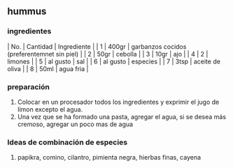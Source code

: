 ## hummus

### ingredientes

| No. | Cantidad  | Ingrediente |
| 1   | 400gr     | garbanzos cocidos (preferentemnet sin piel) |
| 2   | 50gr      | cebolla |
| 3   | 10gr      | ajo |
| 4   | 2         | limones |
| 5   | al gusto  | sal |
| 6   | al gusto  | especies |
| 7   | 3tsp      | aceite de oliva |
| 8   | 50ml      | agua fria |


### preparación

1. Colocar en un procesador todos los ingredientes y exprimir el jugo de limon excepto el agua.
2. Una vez que se ha formado una pasta, agregar el agua, si se desea más cremoso, agregar un poco mas de agua


### Ideas de combinación de especies
1. papikra, comino, cilantro, pimienta negra, hierbas finas, cayena



